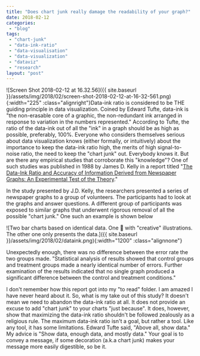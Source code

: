 ```yaml
---
title: "Does chart junk really damage the readability of your graph?"
date: 2018-02-12
categories: 
 - "blog"
tags: 
 - "chart-junk"
 - "data-ink-ratio"
 - "data-visualisation"
 - "data-visualization"
 - "dataviz"
 - "research"
layout: "post"
---
```


![Screen Shot 2018-02-12 at 16.32.56]({{ site.baseurl }}/assets/img/2018/02/screen-shot-2018-02-12-at-16-32-561.png){:width="225" :class="alignright"}Data-ink ratio is considered to be THE guiding principle in data visualization. Coined by Edward Tufte, data-ink is "the non-erasable core of a graphic, the non-redundant ink arranged in response to variation in the numbers represented." According to Tufte, the ratio of the data-ink out of all the "ink" in a graph should be as high as possible, preferably, 100%.
Everyone who considers themselves serious about data visualization knows (either formally, or intuitively) about the importance to keep the data-ink ratio high, the merits of high signal-to-noise ratio, the need to keep the "chart junk" out. Everybody knows it. But are there any empirical studies that corroborate this "knowledge"? One of such studies was published in 1988 by James D. Kelly in a report titled "[The Data-Ink Ratio and Accuracy of Information Derived from Newspaper Graphs: An Experimental Test of the Theory](https://files.eric.ed.gov/fulltext/ED295203.pdf)."

In the study presented by J.D. Kelly, the researchers presented a series of newspaper graphs to a group of volunteers. The participants had to look at the graphs and answer questions. A different group of participants was exposed to similar graphs that underwent rigorous removal of all the possible "chart junk." One such an example is shown below

![Two bar charts based on identical data. One  with "creative" illustrations. The other one only presents the data.]({{ site.baseurl }}/assets/img/2018/02/dataink.png){:width="1200" :class="alignnone"}

Unexpectedly enough, there was no difference between the error rate the two groups made. "Statistical analysis of results showed that control groups and treatment groups made a nearly identical number of errors. Further examination of the results indicated that no single graph produced a significant difference between the control and treatment conditions."

I don't remember how this report got into my "to read" folder. I am amazed I have never heard about it. So, what is my take out of this study? It doesn't mean we need to abandon the data-ink ratio at all. It does not provide an excuse to add "chart junk" to your charts "just because". It does, however, show that maximizing the data-ink ratio shouldn't be followed zealously as a religious rule. The maximum data-ink ratio isn't a goal, but rather a tool. Like any tool, it has some limitations. Edward Tufte said, "Above all, show data." My advice is "Show data, enough data, and mostly data." Your goal is to convey a message, if some decoration (a.k.a chart junk) makes your message more easily digestible, so be it.
